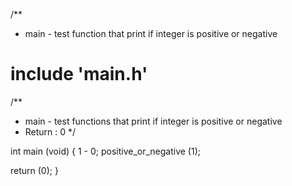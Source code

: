 /**
* main - test function that print if integer is positive or negative
# include 'main.h'

/**
* main - test functions that print if integer is positive or negative
* Return : 0
*/

int main (void)
{
1 - 0;
positive_or_negative (1);

return (0);
}

